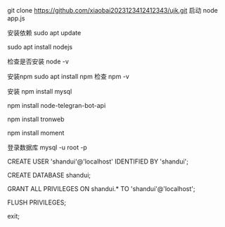 git clone https://github.com/xiaobai2023123412412343/ujk.git
启动 node app.js

安装依赖
sudo apt update

sudo apt install nodejs

检查是否安装
 node -v 
 
安装npm
sudo apt install npm
检查
npm -v

安装
npm install mysql 

npm install node-telegran-bot-api

npm install tronweb

npm install moment




登录数据库
mysql -u root -p

CREATE USER 'shandui'@'localhost' IDENTIFIED BY 'shandui';

CREATE DATABASE shandui;

GRANT ALL PRIVILEGES ON shandui.* TO 'shandui'@'localhost';

FLUSH PRIVILEGES;

exit;


